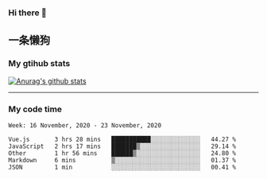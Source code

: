 ### Hi there 👋

## 一条懒狗
<!--
**kiss-me-quickly/kiss-me-quickly** is a ✨ _special_ ✨ repository because its `README.md` (this file) appears on your GitHub profile.

Here are some ideas to get you started:

- 🔭 I’m currently working on ...
- 🌱 I’m currently learning ...
- 👯 I’m looking to collaborate on ...
- 🤔 I’m looking for help with ...
- 💬 Ask me about ...
- 📫 How to reach me: ...
- 😄 Pronouns: ...
- ⚡ Fun fact: ...
-->


### My gtihub stats

[![Anurag's github stats](https://github-readme-stats.vercel.app/api?username=kiss-me-quickly)](https://github.com/anuraghazra/github-readme-stats)

***

### My code time

<!--START_SECTION:waka-->
```text
Week: 16 November, 2020 - 23 November, 2020

Vue.js       3 hrs 28 mins   ███████████░░░░░░░░░░░░░░   44.27 % 
JavaScript   2 hrs 17 mins   ███████▒░░░░░░░░░░░░░░░░░   29.14 % 
Other        1 hr 56 mins    ██████▒░░░░░░░░░░░░░░░░░░   24.80 % 
Markdown     6 mins          ▒░░░░░░░░░░░░░░░░░░░░░░░░   01.37 % 
JSON         1 min           ░░░░░░░░░░░░░░░░░░░░░░░░░   00.41 % 
```
<!--END_SECTION:waka-->
